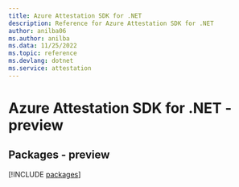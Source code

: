 ```yaml
---
title: Azure Attestation SDK for .NET
description: Reference for Azure Attestation SDK for .NET
author: anilba06
ms.author: anilba
ms.data: 11/25/2022
ms.topic: reference
ms.devlang: dotnet
ms.service: attestation
---
```

# Azure Attestation SDK for .NET - preview
## Packages - preview
[!INCLUDE [packages](attestation-index.md)]